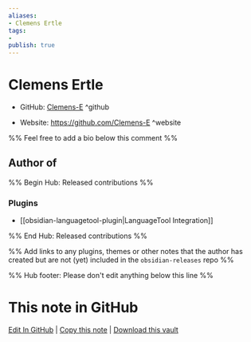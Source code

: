 ```yaml
---
aliases:
- Clemens Ertle
tags:
- 
publish: true
---
```


# Clemens Ertle

- GitHub: [Clemens-E](https://github.com/Clemens-E/) ^github
<!-- - Discord: `@` ^discord-->
- Website: <https://github.com/Clemens-E> ^website
<!-- - [[Publish sites|Publish site]]: ^publish-->

%% Feel free to add a bio below this comment %%


## Author of

%% Begin Hub: Released contributions %%
### Plugins
- [[obsidian-languagetool-plugin|LanguageTool Integration]]

%% End Hub: Released contributions %%

%% Add links to any plugins, themes or other notes that the author has created but are not (yet) included in the `obsidian-releases` repo %%

<!--
### Unlisted plugins
-->

<!--
### Others
-->

<!--
## Sponsor this author

- [[GitHub sponsors]]: [Sponsor @Clemens-E on GitHub Sponsors](https://github.com/sponsors/Clemens-E) ^github-sponsor
- [[Buy me a coffee]]: ^buy-me-a-coffee
- [[PayPal]]: ^paypal
- [[Patreon]]: ^patreon

-->

<!--
## Follow this author

- [[YouTube Channels|On YouTube]]: ^youtube
- Twitter: ^twitter
- ...
-->

%% Hub footer: Please don't edit anything below this line %%

# This note in GitHub

<span class="git-footer">[Edit In GitHub](https://github.dev/obsidian-community/obsidian-hub/blob/main/01%20-%20Community/People/Clemens-E.md "git-hub-edit-note") | [Copy this note](https://raw.githubusercontent.com/obsidian-community/obsidian-hub/main/01%20-%20Community/People/Clemens-E.md "git-hub-copy-note") | [Download this vault](https://github.com/obsidian-community/obsidian-hub/archive/refs/heads/main.zip "git-hub-download-vault") </span>
